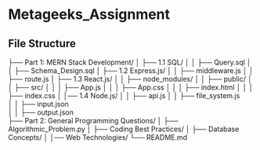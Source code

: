 # Metageeks_Assignment


## File Structure

├── Part 1: MERN Stack Development/
│   ├── 1.1 SQL/
│   │   ├── Query.sql
│   │   ├── Schema_Design.sql
│   ├── 1.2 Express.js/
│   │   ├── middleware.js
│   │   ├── route.js
│   ├── 1.3 React.js/
│   │   ├── node_modules/
│   │   ├── public/
│   │   ├── src/
│   │   │   ├── App.js
│   │   │   ├── App.css
│   │   │   ├── index.html
│   │   │   ├── index.css
│   │── 1.4 Node.js/
│   │   ├── api.js
│   │   ├── file_system.js  
│   │   ├── input.json  
│   │   ├── output.json  
├── Part 2: General Programming Questions/
│   ├── Algorithmic_Problem.py
│   ├── Coding Best Practices/
│   ├── Database Concepts/
│   │── Web Technologies/
└── README.md
